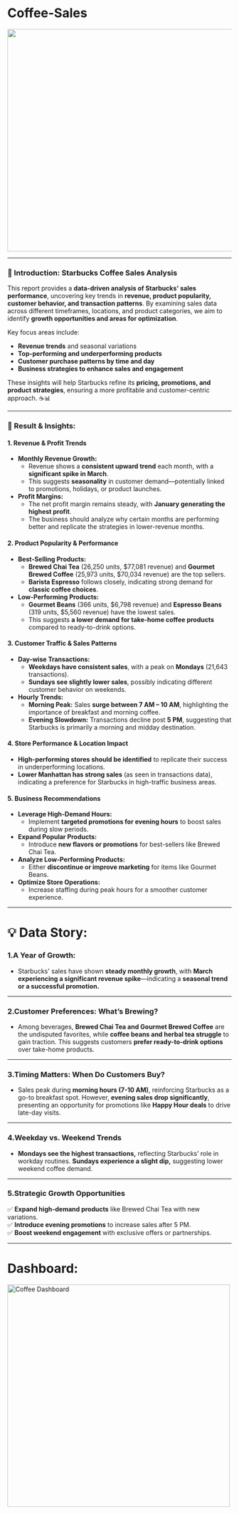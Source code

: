 # Coffee-Sales

<img src="https://github.com/Omgadakhgithub/Starbucks-Coffee-Sales/blob/f25ee052bf0c6e45ca791597016e0f4637285cc2/photo-1495474472287-4d71bcdd2085.jpg" width="1000" height="500"/>

---
### **🔎 Introduction: Starbucks Coffee Sales Analysis**  

This report provides a **data-driven analysis of Starbucks' sales performance**, uncovering key trends in **revenue, product popularity, customer behavior, and transaction patterns**. By examining sales data across different timeframes, locations, and product categories, we aim to identify **growth opportunities and areas for optimization**.  

Key focus areas include:  
- **Revenue trends** and seasonal variations  
- **Top-performing and underperforming products**  
- **Customer purchase patterns by time and day**  
- **Business strategies to enhance sales and engagement**  

These insights will help Starbucks refine its **pricing, promotions, and product strategies**, ensuring a more profitable and customer-centric approach. ☕📊

---
### 🎯 Result & Insights:
#### **1. Revenue & Profit Trends**
- **Monthly Revenue Growth:**  
  - Revenue shows a **consistent upward trend** each month, with a **significant spike in March**.
  - This suggests **seasonality** in customer demand—potentially linked to promotions, holidays, or product launches.
- **Profit Margins:**  
  - The net profit margin remains steady, with **January generating the highest profit**.
  - The business should analyze why certain months are performing better and replicate the strategies in lower-revenue months.

#### **2. Product Popularity & Performance**
- **Best-Selling Products:**  
  - **Brewed Chai Tea** (26,250 units, $77,081 revenue) and **Gourmet Brewed Coffee** (25,973 units, $70,034 revenue) are the top sellers.
  - **Barista Espresso** follows closely, indicating strong demand for **classic coffee choices**.
- **Low-Performing Products:**  
  - **Gourmet Beans** (366 units, $6,798 revenue) and **Espresso Beans** (319 units, $5,560 revenue) have the lowest sales.
  - This suggests **a lower demand for take-home coffee products** compared to ready-to-drink options.

#### **3. Customer Traffic & Sales Patterns**
- **Day-wise Transactions:**
  - **Weekdays have consistent sales**, with a peak on **Mondays** (21,643 transactions).
  - **Sundays see slightly lower sales**, possibly indicating different customer behavior on weekends.
- **Hourly Trends:**
  - **Morning Peak:** Sales **surge between 7 AM – 10 AM**, highlighting the importance of breakfast and morning coffee.
  - **Evening Slowdown:** Transactions decline post **5 PM**, suggesting that Starbucks is primarily a morning and midday destination.

#### **4. Store Performance & Location Impact**
- **High-performing stores should be identified** to replicate their success in underperforming locations.
- **Lower Manhattan has strong sales** (as seen in transactions data), indicating a preference for Starbucks in high-traffic business areas.

#### **5. Business Recommendations**
- **Leverage High-Demand Hours:**  
  - Implement **targeted promotions for evening hours** to boost sales during slow periods.
- **Expand Popular Products:**  
  - Introduce **new flavors or promotions** for best-sellers like Brewed Chai Tea.
- **Analyze Low-Performing Products:**  
  - Either **discontinue or improve marketing** for items like Gourmet Beans.
- **Optimize Store Operations:**  
  - Increase staffing during peak hours for a smoother customer experience.
---
# 💡 Data Story:
  ### **1.A Year of Growth:**  
  - Starbucks' sales have shown **steady monthly growth**, with **March experiencing a significant revenue spike**—indicating a **seasonal trend or a successful promotion.**  
  
  ---
  
  ### **2.Customer Preferences: What’s Brewing?**  
  - Among beverages, **Brewed Chai Tea and Gourmet Brewed Coffee** are the undisputed favorites, while **coffee beans and herbal tea struggle** to gain traction. This suggests customers **prefer ready-to-drink options** over take-home products.   
  
  ---
  
  ### **3.Timing Matters: When Do Customers Buy?**  
  - Sales peak during **morning hours (7-10 AM)**, reinforcing Starbucks as a go-to breakfast spot. However, **evening sales drop significantly**, presenting an opportunity for promotions like **Happy Hour deals** to drive late-day visits.  

  ---
  
  ### **4.Weekday vs. Weekend Trends**  
  - **Mondays see the highest transactions,** reflecting Starbucks’ role in workday routines. **Sundays experience a slight dip,** suggesting lower weekend coffee demand.  
  
  ---
  
  ### **5.Strategic Growth Opportunities**  
   ✅ **Expand high-demand products** like Brewed Chai Tea with new variations.  
   ✅ **Introduce evening promotions** to increase sales after 5 PM.  
   ✅ **Boost weekend engagement** with exclusive offers or partnerships.  

---

# Dashboard:

<a href="https://raw.githubusercontent.com/Omgadakhgithub/Starbucks-Coffee-Sales/main/Coffee%20Dashboard%20Image.jpg">
    <img src="https://raw.githubusercontent.com/Omgadakhgithub/Starbucks-Coffee-Sales/main/Coffee%20Dashboard%20Image.jpg" alt="Coffee Dashboard" height="500">
</a>
